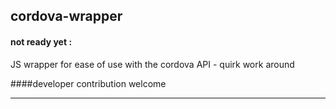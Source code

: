 ## cordova-wrapper
#### not ready yet :
JS wrapper for ease of use with the cordova API - quirk work around

####developer contribution  welcome 

----------
